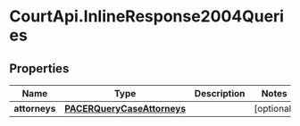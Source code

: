 # CourtApi.InlineResponse2004Queries

## Properties
Name | Type | Description | Notes
------------ | ------------- | ------------- | -------------
**attorneys** | [**PACERQueryCaseAttorneys**](PACERQueryCaseAttorneys.md) |  | [optional] 


